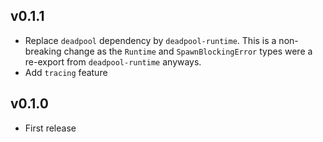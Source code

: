 ## v0.1.1

* Replace `deadpool` dependency by `deadpool-runtime`. This is a
  non-breaking change as the `Runtime` and `SpawnBlockingError`
  types were a re-export from `deadpool-runtime` anyways.
* Add `tracing` feature

## v0.1.0

* First release
